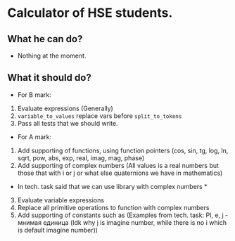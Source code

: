 # Calculator of HSE students.

## What he can do?
* Nothing at the moment.

## What it should do?
* For B mark:
1. Evaluate expressions (Generally)
2. `variable_to_values` replace vars before `split_to_tokens`
3. Pass all tests that we should write.
* For A mark:
1. Add supporting of functions, using function pointers (cos, sin, tg, log, ln, sqrt, pow, abs, exp, real, imag, mag, phase)
2. Add supporting of complex numbers (All values is a real numbers but those that with i or j or what else quaternions we have in mathematics)
* In tech. task said that we can use library with complex numbers *
3. Evaluate variable expressions
4. Replace all primitive operations to function with complex numbers
5. Add supporting of constants such as (Examples from tech. task: PI, e, j - мнимая единица (Idk why j is imagine number, while there is no i which is default imagine number))

